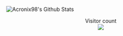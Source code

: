 
![Acronix98's Github Stats](https://github-readme-stats.vercel.app/api?username=acronix98&show_icons=true&theme=radical)

<p align="center"> 
  Visitor count<br>
  <img src="https://profile-counter.glitch.me/Acronix98/count.svg" />
</p>